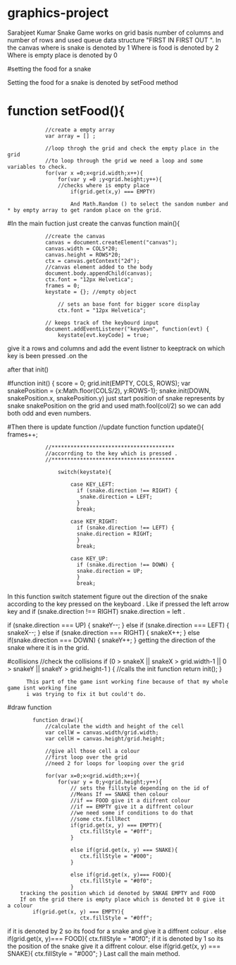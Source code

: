 # graphics-project
Sarabjeet Kumar
Snake Game works on grid basis 
number of columns and number of rows 
and used queue data structure "FIRST IN FIRST OUT ".
In the canvas where is snake is denoted by 1
Where is food is denoted by 2
Where is empty place is denoted by 0

#setting the food for a snake 

Setting the food for a snake is denoted by setFood method 

# function setFood(){
                
                //create a empty array 
                var array = [] ;
                
                //loop throgh the grid and check the empty place in the grid
                //to loop through the grid we need a loop and some variables to check.
                for(var x =0;x<grid.width;x++){
                    for(var y =0 ;y<grid.height;y++){
                    //checks where is empty place 
                        if(grid.get(x,y) === EMPTY)
                        
                        And Math.Random () to select the sandom number and * by empty array to get random place on the grid.
                        
                        
#In the main fuction just create the canvas 
   function main(){
    
                //create the canvas 
                canvas = document.createElement("canvas");
                canvas.width = COLS*20;
                canvas.height = ROWS*20;
                ctx = canvas.getContext("2d");
                //canvas element added to the body
                document.body.appendChild(canvas);
                ctx.font = "12px Helvetica";
                frames = 0;
                keystate = {}; //empty object
                
                	// sets an base font for bigger score display
	                ctx.font = "12px Helvetica";
                
                // keeps track of the keybourd input
                document.addEventListener("keydown", function(evt) {
                    keystate[evt.keyCode] = true;
give it a rows and columns 
and add the event listner to keeptrack on which key is been pressed .on the 

after that init()

 #function init() {
                score = 0;
                grid.init(EMPTY, COLS, ROWS);
                var snakePosition = {x:Math.floor(COLS/2), y:ROWS-1};
                snake.init(DOWN, snakePosition.x, snakePosition.y)
just start position of snake represents by snake snakePosition on the grid and used math.fool(col/2) so 
we can add both odd and even numbers.

#Then there is update function
  //update function 
            function update(){
                frames++;
                
                //***************************************
                //accorrding to the key which is pressed . 
                //***************************************
                
                    switch(keystate){  
                            
                        case KEY_LEFT: 
                          if (snake.direction !== RIGHT) {
                           snake.direction = LEFT;
                          }
                          break;

                        case KEY_RIGHT:
                          if (snake.direction !== LEFT) {
                          snake.direction = RIGHT;
                          }
                          break;

                        case KEY_UP:
                          if (snake.direction !== DOWN) {
                          snake.direction = UP;
                          }
                          break;
In this function switch statement figure out the direction of the snake according to
the key pressed on the keyboard . Like if pressed the left arrow key and 
 if (snake.direction !== RIGHT) 
 snake.direction = left .
 
 if (snake.direction === UP) { 
                        snakeY--;
                    }
                    else if (snake.direction === LEFT) { 
                       snakeX--; 
                    }
                    else if (snake.direction === RIGHT) { 
                       snakeX++; 
                    } 
                    else if(snake.direction === DOWN) { 
                        snakeY++; 
                    }
  getting the direction of the snake where it is in the grid.
  
  
  
#collisions 
//check the collisions 
                    if (0 > snakeX || snakeX > grid.width-1  || 0 > snakeY || snakeY > grid.height-1 ) {
                        //calls the init function
			           return init();
		            }
		            
		  This part of the game isnt working fine because of that my whole game isnt working fine 
		  i was trying to fix it but could't do.
		  
#draw function
		   
            function draw(){
                //calculate the width and height of the cell
                var cellW = canvas.width/grid.width;
                var cellH = canvas.height/grid.height;
                
                //give all those cell a colour 
                //first loop over the grid 
                //need 2 for loops for looping over the grid
                
                for(var x=0;x<grid.width;x++){
                    for(var y = 0;y<grid.height;y++){
                        // sets the fillstyle depending on the id of
                        //Means If == SNAKE then colour 
                        //if == FOOD give it a diifrent colour 
                        //if == EMPTY give it a diffrent colour
                        //we need some if conditions to do that 
                        //some ctx.fillRect
                        if(grid.get(x, y) === EMPTY){
                           ctx.fillStyle = "#0ff"; 
                        }
		                
                        else if(grid.get(x, y) === SNAKE){
                           ctx.fillStyle = "#000"; 
                        }
		
                        else if(grid.get(x, y)=== FOOD){
                           ctx.fillStyle = "#0f0"; 
                        }
		tracking the position which id denoted by SNKAE EMPTY and FOOD 
		If on the grid there is empty place which is denoted bt 0 give it a colour 
		    if(grid.get(x, y) === EMPTY){
                           ctx.fillStyle = "#0ff"; 
                           
  if it is denoted by 2 so its food for a snake and give it a diffrent colour .
  else if(grid.get(x, y)=== FOOD){
                           ctx.fillStyle = "#0f0"; 
  if it is denoted by 1 so its the position of the snake give it a diffrent colour.
else if(grid.get(x, y) === SNAKE){
                           ctx.fillStyle = "#000"; 
                        }
Last call the main method.
  
